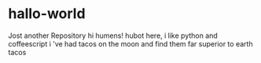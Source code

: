 # hallo-world
Jost another Repository
hi humens!
hubot here, i like python and coffeescript
i 've had tacos on the moon and find them far superior to earth tacos

